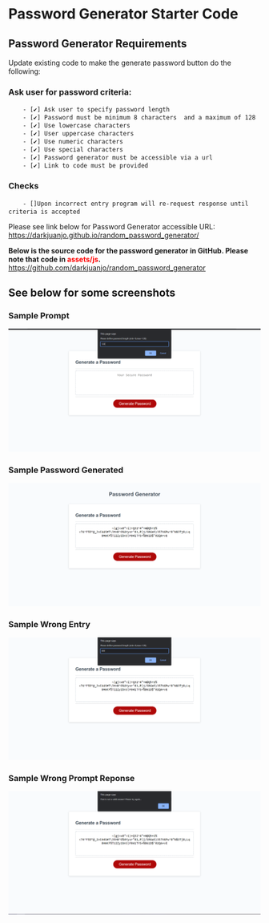# Password Generator Starter Code
## Password Generator Requirements
Update existing code to make the generate password button do the following:

 ### Ask user for password criteria:
        - [✔️] Ask user to specify password length
        - [✔️] Password must be minimum 8 characters  and a maximum of 128
        - [✔️] Use lowercase characters
        - [✔️] User uppercase characters
        - [✔️] Use numeric characters
        - [✔️] Use special characters
        - [✔️] Password generator must be accessible via a url 
        - [✔️] Link to code must be provided

   ### Checks
        - []Upon incorrect entry program will re-request response until criteria is accepted

Please see link below for Password Generator accessible URL:<br/>
        https://darkjuanjo.github.io/random_password_generator/
        
**Below is the source code for the password generator in GitHub. Please note that code in <span style="color:red">assets/js</span>.<br />**
        https://github.com/darkjuanjo/random_password_generator

## See below for some screenshots

### Sample Prompt
![Prompt Sample](./assets/images/password-gen-screenshot-prompt-sample.png)
### Sample Password Generated
![Generated Sample](./assets/images/password-gen-screenshot-generated-password-sample.png)
### Sample Wrong Entry
![Wrong Entry](./assets/images/password-gen-screenshot-wrong-entry-sample.png)
### Sample Wrong Prompt Reponse
![Wrong Prompt](./assets/images/password-gen-screenshot-wrong-prompt-sample.png)



